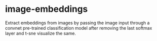 # image-embeddings
Extract embeddings from images by passing the image input  through a convnet pre-trained classification model after removing the last softmax layer and t-sne visualize the same.
